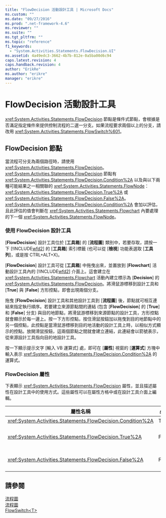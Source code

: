 ```yaml
---
title: "FlowDecision 活動設計工具 | Microsoft Docs"
ms.custom: ""
ms.date: "09/27/2016"
ms.prod: ".net-framework-4.6"
ms.reviewer: ""
ms.suite: ""
ms.tgt_pltfrm: ""
ms.topic: "reference"
f1_keywords: 
  - "System.Activities.Statements.FlowDecision.UI"
ms.assetid: 4a49edc3-3662-4b7b-812e-0a5ba00d6c94
caps.latest.revision: 4
caps.handback.revision: 4
author: "ErikRe"
ms.author: "erikre"
manager: "erikre"
---
```

# FlowDecision 活動設計工具
<xref:System.Activities.Statements.FlowDecision> 節點是條件式節點，會根據是否滿足指定條件來提供控制流程的二選一分支。如果流程要求兩個以上的分支，請改用 <xref:System.Activities.Statements.FlowSwitch%601>。  
  
## FlowDecision 節點  
 當流程可分支為兩個路徑時，請使用 <xref:System.Activities.Statements.FlowDecision>。<xref:System.Activities.Statements.FlowDecision> 節點有 <xref:System.Activities.Statements.FlowDecision.Condition%2A> 以及與以下兩種可能結果之一相關聯的 <xref:System.Activities.Statements.FlowNode>：<xref:System.Activities.Statements.FlowDecision.True%2A> 或 <xref:System.Activities.Statements.FlowDecision.False%2A>。<xref:System.Activities.Statements.FlowDecision.Condition%2A> 會加以評估，且此評估的值會判斷在 <xref:System.Activities.Statements.Flowchart> 內要處理的下一個 <xref:System.Activities.Statements.FlowNode>。  
  
### 使用 FlowDecision 設計工具  
 \[**FlowDecision**\] 設計工具位於 \[**工具箱**\] 的 \[**流程圖**\] 類別中，若要存取，請按一下 [!INCLUDE[wfd2](../workflow-designer/includes/wfd2_md.md)] 的 \[**工具箱**\] 索引標籤 \(也可以從 \[**檢視**\] 功能表選取 \[**工具列**\]，或是按 CTRL\+ALT\+X\)。  
  
 \[**FlowDecision**\] 設計工具可從 \[**工具箱**\] 中拖曳出來，並置放到 \[**Flowchart**\] 活動設計工具內的 [!INCLUDE[wfd2](../workflow-designer/includes/wfd2_md.md)] 介面上。這會建立在 <xref:System.Activities.Statements.Flowchart> 活動內建立標示為 \[**Decision**\] 的 <xref:System.Activities.Statements.FlowDecision>。將滑鼠游標移到設計工具和 \[**True**\] 與 \[**False**\] 方形控點，即會出現兩個分支。  
  
 拖曳 \[**FlowDecision**\] 設計工具和其他設計工具到 \[**流程圖**\] 後，節點就可相互連結來指定執行順序。若要建立來源節點間的連結 \(包含 \[**FlowDecision**\] 的 \[**True**\] 和 \[**False**\] 分支\) 與目的地節點，將滑鼠游標移到來源節點的設計工具，方形控點就會顯示於每一邊上。按一下方形控點，按住滑鼠按鈕加以拖曳到目的地節點中的另一個控點，此控點是當滑鼠游標移到目的地活動的設計工具上時，以相似方式顯示的控點。放開滑鼠按鈕，這兩個節點之間就會建立連結，此連結會以箭號表示，從來源設計工具指向目的地設計工具。  
  
 按一下顯示提示文字 \[輸入 VB 運算式\] 處，即可在 \[**屬性**\] 視窗的 \[**運算式**\] 方塊中輸入表示 <xref:System.Activities.Statements.FlowDecision.Condition%2A> 的運算式。  
  
### FlowDecision 屬性  
 下表顯示 <xref:System.Activities.Statements.FlowDecision> 屬性，並且描述屬性在設計工具中的使用方式。這些屬性可以在屬性方格中或在設計工具介面上編輯。  
  
|屬性名稱|必要|使用方式|  
|----------|--------|----------|  
|<xref:System.Activities.Statements.FlowDecision.Condition%2A>|True|判斷流程控制要採取的條件限制。|  
|<xref:System.Activities.Statements.FlowDecision.True%2A>|False|如果滿足 <xref:System.Activities.Statements.FlowDecision.Condition%2A> 的條件，則由流程控制採取的路徑。|  
|<xref:System.Activities.Statements.FlowDecision.False%2A>|False|如果不滿足 <xref:System.Activities.Statements.FlowDecision.Condition%2A> 的條件，則由流程控制採取的路徑。|  
  
## 請參閱  
 [流程圖](../workflow-designer/flowchart-activity-designers.md)   
 [流程圖](../workflow-designer/flowchart-activity-designer.md)   
 [FlowSwitch\<T\>](../workflow-designer/flowswitch-t-activity-designer.md)